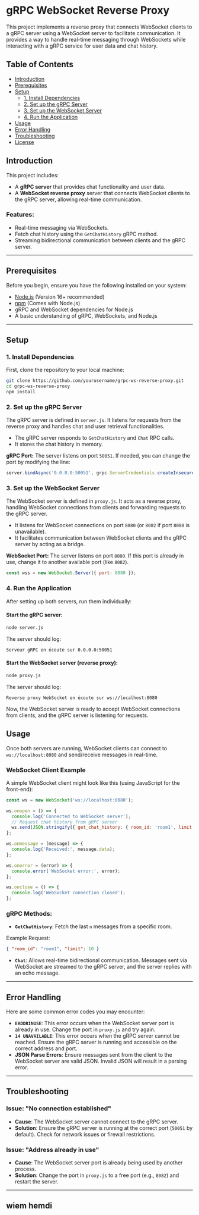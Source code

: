 # gRPC WebSocket Reverse Proxy

This project implements a reverse proxy that connects WebSocket clients to a gRPC server using a WebSocket server to facilitate communication. It provides a way to handle real-time messaging through WebSockets while interacting with a gRPC service for user data and chat history.

## Table of Contents
- [Introduction](#introduction)
- [Prerequisites](#prerequisites)
- [Setup](#setup)
  - [1. Install Dependencies](#1-install-dependencies)
  - [2. Set up the gRPC Server](#2-set-up-the-grpc-server)
  - [3. Set up the WebSocket Server](#3-set-up-the-websocket-server)
  - [4. Run the Application](#4-run-the-application)
- [Usage](#usage)
- [Error Handling](#error-handling)
- [Troubleshooting](#troubleshooting)
- [License](#license)

## Introduction

This project includes:
- A **gRPC server** that provides chat functionality and user data.
- A **WebSocket reverse proxy** server that connects WebSocket clients to the gRPC server, allowing real-time communication.

### Features:
- Real-time messaging via WebSockets.
- Fetch chat history using the `GetChatHistory` gRPC method.
- Streaming bidirectional communication between clients and the gRPC server.

---

## Prerequisites

Before you begin, ensure you have the following installed on your system:

- [Node.js](https://nodejs.org/) (Version 16+ recommended)
- [npm](https://www.npmjs.com/) (Comes with Node.js)
- gRPC and WebSocket dependencies for Node.js
- A basic understanding of gRPC, WebSockets, and Node.js

---

## Setup

### 1. Install Dependencies

First, clone the repository to your local machine:

```bash
git clone https://github.com/yourusername/grpc-ws-reverse-proxy.git
cd grpc-ws-reverse-proxy
npm install
```

### 2. Set up the gRPC Server

The gRPC server is defined in `server.js`. It listens for requests from the reverse proxy and handles chat and user retrieval functionalities.

- The gRPC server responds to `GetChatHistory` and `Chat` RPC calls.
- It stores the chat history in memory.

**gRPC Port:** The server listens on port `50051`. If needed, you can change the port by modifying the line:

```javascript
server.bindAsync('0.0.0.0:50051', grpc.ServerCredentials.createInsecure(), () => { ... });
```

### 3. Set up the WebSocket Server

The WebSocket server is defined in `proxy.js`. It acts as a reverse proxy, handling WebSocket connections from clients and forwarding requests to the gRPC server.

- It listens for WebSocket connections on port `8080` (or `8082` if port `8080` is unavailable).
- It facilitates communication between WebSocket clients and the gRPC server by acting as a bridge.

**WebSocket Port:** The server listens on port `8080`. If this port is already in use, change it to another available port (like `8082`).

```javascript
const wss = new WebSocket.Server({ port: 8080 });
```

### 4. Run the Application

After setting up both servers, run them individually:

#### Start the gRPC server:

```bash
node server.js
```

The server should log:

```nginx
Serveur gRPC en écoute sur 0.0.0.0:50051
```

#### Start the WebSocket server (reverse proxy):

```bash
node proxy.js
```

The server should log:

```nginx
Reverse proxy WebSocket en écoute sur ws://localhost:8080
```

Now, the WebSocket server is ready to accept WebSocket connections from clients, and the gRPC server is listening for requests.

## Usage

Once both servers are running, WebSocket clients can connect to `ws://localhost:8080` and send/receive messages in real-time.

### WebSocket Client Example

A simple WebSocket client might look like this (using JavaScript for the front-end):

```javascript
const ws = new WebSocket('ws://localhost:8080');

ws.onopen = () => {
  console.log('Connected to WebSocket server');
  // Request chat history from gRPC server
  ws.send(JSON.stringify({ get_chat_history: { room_id: 'room1', limit: 10 } }));
};

ws.onmessage = (message) => {
  console.log('Received:', message.data);
};

ws.onerror = (error) => {
  console.error('WebSocket error:', error);
};

ws.onclose = () => {
  console.log('WebSocket connection closed');
};
```

### gRPC Methods:

- **`GetChatHistory`**: Fetch the last `n` messages from a specific room.

Example Request:

```json
{ "room_id": "room1", "limit": 10 }
```

- **`Chat`**: Allows real-time bidirectional communication. Messages sent via WebSocket are streamed to the gRPC server, and the server replies with an echo message.

---

## Error Handling

Here are some common error codes you may encounter:

- **`EADDRINUSE`**: This error occurs when the WebSocket server port is already in use. Change the port in `proxy.js` and try again.
- **`14 UNAVAILABLE`**: This error occurs when the gRPC server cannot be reached. Ensure the gRPC server is running and accessible on the correct address and port.
- **JSON Parse Errors**: Ensure messages sent from the client to the WebSocket server are valid JSON. Invalid JSON will result in a parsing error.

---

## Troubleshooting

### Issue: "No connection established"
- **Cause**: The WebSocket server cannot connect to the gRPC server.
- **Solution**: Ensure the gRPC server is running at the correct port (`50051` by default). Check for network issues or firewall restrictions.

### Issue: "Address already in use"
- **Cause**: The WebSocket server port is already being used by another process.
- **Solution**: Change the port in `proxy.js` to a free port (e.g., `8082`) and restart the server.

---

## wiem hemdi
